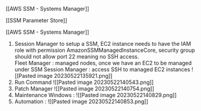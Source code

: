 [[AWS SSM - Systems Manager]] 

[[SSM Parameter Store]] 

[[AWS SSM - Systems Manager]] 
1. Session Manager
		to setup a SSM, EC2 instance needs to have the IAM role with permission AmazonSSMManagedInstanceCore, security group should not allow port 22 meaning no SSH access. 		
		Fleet Manager : managed nodes, once we have an EC2 to be managed under SSM
		Session Manager : access SSH to managed EC2 instances
		![[Pasted image 20230522135921.png]]
2. Run Command
	 ![[Pasted image 20230522140543.png]]
3. Patch Manager
		![[Pasted image 20230522140754.png]]
4. Maintenance Windows : 
		![[Pasted image 20230522140829.png]]
5. Automation : 
		![[Pasted image 20230522140853.png]]

